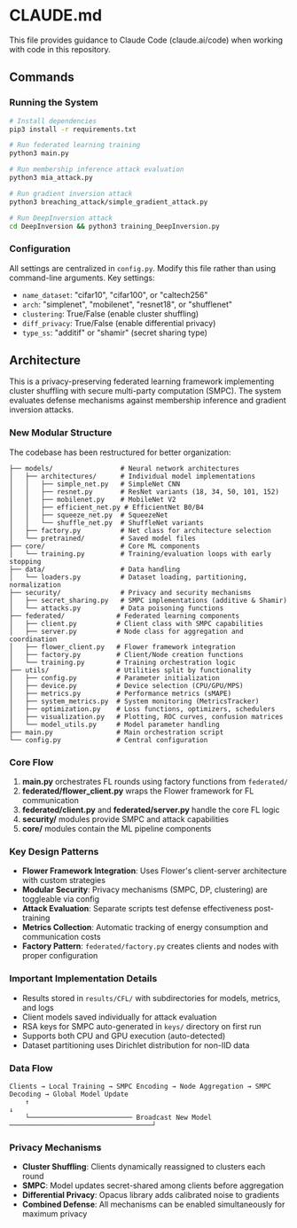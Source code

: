 # CLAUDE.md

This file provides guidance to Claude Code (claude.ai/code) when working with code in this repository.

## Commands

### Running the System
```bash
# Install dependencies
pip3 install -r requirements.txt

# Run federated learning training
python3 main.py

# Run membership inference attack evaluation
python3 mia_attack.py

# Run gradient inversion attack
python3 breaching_attack/simple_gradient_attack.py

# Run DeepInversion attack
cd DeepInversion && python3 training_DeepInversion.py
```

### Configuration
All settings are centralized in `config.py`. Modify this file rather than using command-line arguments. Key settings:
- `name_dataset`: "cifar10", "cifar100", or "caltech256"
- `arch`: "simplenet", "mobilenet", "resnet18", or "shufflenet"
- `clustering`: True/False (enable cluster shuffling)
- `diff_privacy`: True/False (enable differential privacy)
- `type_ss`: "additif" or "shamir" (secret sharing type)

## Architecture

This is a privacy-preserving federated learning framework implementing cluster shuffling with secure multi-party computation (SMPC). The system evaluates defense mechanisms against membership inference and gradient inversion attacks.

### New Modular Structure
The codebase has been restructured for better organization:

```
├── models/                 # Neural network architectures
│   ├── architectures/      # Individual model implementations
│   │   ├── simple_net.py   # SimpleNet CNN
│   │   ├── resnet.py       # ResNet variants (18, 34, 50, 101, 152)
│   │   ├── mobilenet.py    # MobileNet V2
│   │   ├── efficient_net.py # EfficientNet B0/B4
│   │   ├── squeeze_net.py  # SqueezeNet
│   │   └── shuffle_net.py  # ShuffleNet variants
│   ├── factory.py          # Net class for architecture selection
│   └── pretrained/         # Saved model files
├── core/                   # Core ML components
│   └── training.py         # Training/evaluation loops with early stopping
├── data/                   # Data handling
│   └── loaders.py          # Dataset loading, partitioning, normalization
├── security/               # Privacy and security mechanisms  
│   ├── secret_sharing.py   # SMPC implementations (additive & Shamir)
│   └── attacks.py          # Data poisoning functions
├── federated/             # Federated learning components
│   ├── client.py          # Client class with SMPC capabilities
│   ├── server.py          # Node class for aggregation and coordination
│   ├── flower_client.py   # Flower framework integration
│   ├── factory.py         # Client/Node creation functions
│   └── training.py        # Training orchestration logic
├── utils/                 # Utilities split by functionality
│   ├── config.py          # Parameter initialization 
│   ├── device.py          # Device selection (CPU/GPU/MPS)
│   ├── metrics.py         # Performance metrics (sMAPE)
│   ├── system_metrics.py  # System monitoring (MetricsTracker)
│   ├── optimization.py    # Loss functions, optimizers, schedulers
│   ├── visualization.py   # Plotting, ROC curves, confusion matrices
│   └── model_utils.py     # Model parameter handling
├── main.py                # Main orchestration script
└── config.py              # Central configuration
```

### Core Flow
1. **main.py** orchestrates FL rounds using factory functions from `federated/`
2. **federated/flower_client.py** wraps the Flower framework for FL communication
3. **federated/client.py** and **federated/server.py** handle the core FL logic
4. **security/** modules provide SMPC and attack capabilities
5. **core/** modules contain the ML pipeline components

### Key Design Patterns
- **Flower Framework Integration**: Uses Flower's client-server architecture with custom strategies
- **Modular Security**: Privacy mechanisms (SMPC, DP, clustering) are toggleable via config
- **Attack Evaluation**: Separate scripts test defense effectiveness post-training
- **Metrics Collection**: Automatic tracking of energy consumption and communication costs
- **Factory Pattern**: `federated/factory.py` creates clients and nodes with proper configuration

### Important Implementation Details
- Results stored in `results/CFL/` with subdirectories for models, metrics, and logs
- Client models saved individually for attack evaluation
- RSA keys for SMPC auto-generated in `keys/` directory on first run
- Supports both CPU and GPU execution (auto-detected)
- Dataset partitioning uses Dirichlet distribution for non-IID data

### Data Flow
```
Clients → Local Training → SMPC Encoding → Node Aggregation → SMPC Decoding → Global Model Update
    ↑                                                                                    ↓
    └────────────────────────── Broadcast New Model ────────────────────────────────────┘
```

### Privacy Mechanisms
- **Cluster Shuffling**: Clients dynamically reassigned to clusters each round
- **SMPC**: Model updates secret-shared among clients before aggregation  
- **Differential Privacy**: Opacus library adds calibrated noise to gradients
- **Combined Defense**: All mechanisms can be enabled simultaneously for maximum privacy